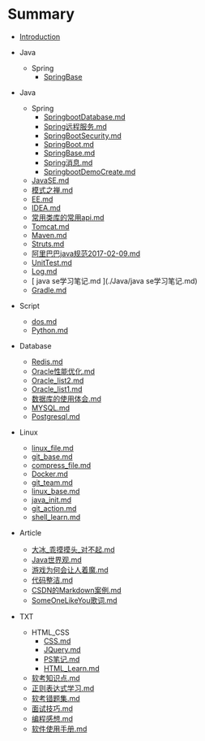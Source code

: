 # Summary

* [Introduction](README.md)
* Java
    * Spring
        * [SpringBase](./Java/Spring/SpringBase.md)
       

* Java
    * Spring
        * [ SpringbootDatabase.md ](./Java/Spring/SpringbootDatabase.md)
        * [ Spring远程服务.md ](./Java/Spring/Spring远程服务.md)
        * [ SpringBootSecurity.md ](./Java/Spring/SpringBootSecurity.md)
        * [ SpringBoot.md ](./Java/Spring/SpringBoot.md)
        * [ SpringBase.md ](./Java/Spring/SpringBase.md)
        * [ Spring消息.md ](./Java/Spring/Spring消息.md)
        * [ SpringbootDemoCreate.md ](./Java/Spring/SpringbootDemoCreate.md)
    * [ JavaSE.md ](./Java/JavaSE.md)
    * [ 模式之禅.md ](./Java/模式之禅.md)
    * [ EE.md ](./Java/EE.md)
    * [ IDEA.md ](./Java/IDEA.md)
    * [ 常用类库的常用api.md ](./Java/常用类库的常用api.md)
    * [ Tomcat.md ](./Java/Tomcat.md)
    * [ Maven.md ](./Java/Maven.md)
    * [ Struts.md ](./Java/Struts.md)
    * [ 阿里巴巴java规范2017-02-09.md ](./Java/阿里巴巴java规范2017-02-09.md)
    * [ UnitTest.md ](./Java/UnitTest.md)
    * [ Log.md ](./Java/Log.md)
    * [ java se学习笔记.md ](./Java/java se学习笔记.md)
    * [ Gradle.md ](./Java/Gradle.md)
* Script
    * [ dos.md ](./Script/dos.md)
    * [ Python.md ](./Script/Python.md)
* Database
    * [ Redis.md ](./Database/Redis.md)
    * [ Oracle性能优化.md ](./Database/Oracle性能优化.md)
    * [ Oracle_list2.md ](./Database/Oracle_list2.md)
    * [ Oracle_list1.md ](./Database/Oracle_list1.md)
    * [ 数据库的使用体会.md ](./Database/数据库的使用体会.md)
    * [ MYSQL.md ](./Database/MYSQL.md)
    * [ Postgresql.md ](./Database/Postgresql.md)
* Linux
    * [ linux_file.md ](./Linux/linux_file.md)
    * [ git_base.md ](./Linux/git_base.md)
    * [ compress_file.md ](./Linux/compress_file.md)
    * [ Docker.md ](./Linux/Docker.md)
    * [ git_team.md ](./Linux/git_team.md)
    * [ linux_base.md ](./Linux/linux_base.md)
    * [ java_init.md ](./Linux/java_init.md)
    * [ git_action.md ](./Linux/git_action.md)
    * [ shell_learn.md ](./Linux/shell_learn.md)
* Article
    * [ 大冰_乖摸摸头_对不起.md ](./Article/大冰_乖摸摸头_对不起.md)
    * [ Java世界观.md ](./Article/Java世界观.md)
    * [ 游戏为何会让人着魔.md ](./Article/游戏为何会让人着魔.md)
    * [ 代码整洁.md ](./Article/代码整洁.md)
    * [ CSDN的Markdown案例.md ](./Article/CSDN的Markdown案例.md)
    * [ SomeOneLikeYou歌词.md ](./Article/SomeOneLikeYou歌词.md)
* TXT
    * HTML_CSS
        * [ CSS.md ](./TXT/HTML_CSS/CSS.md)
        * [ JQuery.md ](./TXT/HTML_CSS/JQuery.md)
        * [ PS笔记.md ](./TXT/HTML_CSS/PS笔记.md)
        * [ HTML_Learn.md ](./TXT/HTML_CSS/HTML_Learn.md)
    * [ 软考知识点.md ](./TXT/软考知识点.md)
    * [ 正则表达式学习.md ](./TXT/正则表达式学习.md)
    * [ 软考错题集.md ](./TXT/软考错题集.md)
    * [ 面试技巧.md ](./TXT/面试技巧.md)
    * [ 编程感想.md ](./TXT/编程感想.md)
    * [ 软件使用手册.md ](./TXT/软件使用手册.md)


